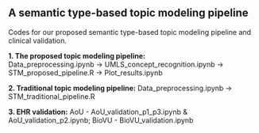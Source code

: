 ## A semantic type-based topic modeling pipeline
Codes for our proposed semantic type-based topic modeling pipeline and clinical validation.  

**1. The proposed topic modeling pipeline:**   
Data_preprocessing.ipynb -> UMLS_concept_recognition.ipynb -> STM_proposed_pipeline.R -> Plot_results.ipynb

**2. Traditional topic modeling pipeline:**
Data_preprocessing.ipynb -> STM_traditional_pipeline.R

**3. EHR validation:** 
AoU - AoU_validation_p1_p3.ipynb & AoU_validation_p2.ipynb;
BioVU - BioVU_validation.ipynb



